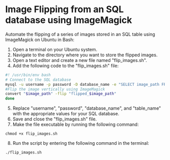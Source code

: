 # Image Flipping from an SQL database using ImageMagick

Automate the flipping of a series of images stored in an SQL table using ImageMagick on Ubuntu in Bash:

1.	Open a terminal on your Ubuntu system.
2.	Navigate to the directory where you want to store the flipped images.
3.	Open a text editor and create a new file named "flip_images.sh".
4.	Add the following code to the "flip_images.sh" file:

```sh
#! /usr/bin/env bash
# Connect to the SQL database
mysql -u username -p password -D database_name -e "SELECT image_path FROM table_name" | while read -r image_path; do
#Flip the image vertically using ImageMagick
convert "$image_path" -flip "flipped_$image_path"
done
```


5. Replace "username", "password", "database_name", and "table_name" with the appropriate values for your SQL database.
6.	Save and close the "flip_images.sh" file.
7.	Make the file executable by running the following command:

```
chmod +x flip_images.sh
```

8.	Run the script by entering the following command in the terminal:

```
./flip_images.sh
```
